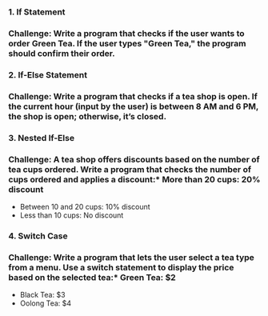 ### 1. **If Statement**

### **Challenge:** Write a program that checks if the user wants to order Green Tea. If the user types "Green Tea," the program should confirm their order.

### 2. **If-Else Statement**

### **Challenge:** Write a program that checks if a tea shop is open. If the current hour (input by the user) is between 8 AM and 6 PM, the shop is open; otherwise, it’s closed.

### 3. **Nested If-Else**

### **Challenge:** A tea shop offers discounts based on the number of tea cups ordered. Write a program that checks the number of cups ordered and applies a discount:* More than 20 cups: 20% discount
* Between 10 and 20 cups: 10% discount
* Less than 10 cups: No discount


### 4. **Switch Case**

### **Challenge:** Write a program that lets the user select a tea type from a menu. Use a switch statement to display the price based on the selected tea:* Green Tea: $2
* Black Tea: $3
* Oolong Tea: $4